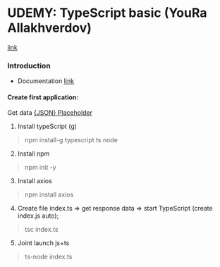 # UDEMY: TypeScript basic (YouRa Allakhverdov)
[link](https://www.udemy.com/course/typescript-bootcamp/learn/lecture/26214098?start=0#overview)

### Introduction
- Documentation [link](https://www.typescriptlang.org/docs/)

#### Create first application:
Get data <a href="https://jsonplaceholder.typicode.com/todos" target="_blank">{JSON} Placeholder</a>
1. Install typeScript (g)
> npm install-g typescript ts node
2. Install npm
> npm init -y
3. Install axios
> npm install axios
4. Create file index.ts => get response data => start TypeScript (create index.js auto);
>  tsc index.ts  
5. Joint launch js+ts
> ts-node index.ts
  